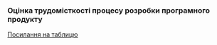 ### Оцінка трудомісткості процесу розробки програмного продукту

[Посилання на таблицю](https://docs.google.com/spreadsheets/d/1GwhnlXMgmU1oVBczXMsVwMl-pN-ZGX8dBsI2ysCLHN8/edit#gid=0)
